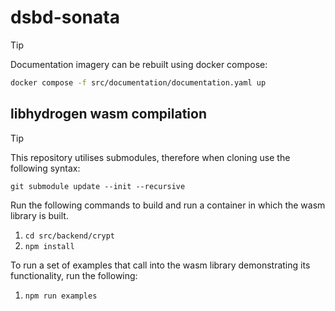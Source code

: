 # dsbd-sonata

> [!TIP]
> Documentation imagery can be rebuilt using docker compose:
> ```bash
> docker compose -f src/documentation/documentation.yaml up
> ```

## libhydrogen wasm compilation

>[!TIP]
> This repository utilises submodules, therefore when cloning use the following syntax:
>```
>git submodule update --init --recursive
>```

Run the following commands to build and run a container in which the wasm library is built.

1. `cd src/backend/crypt`
2. `npm install`

To run a set of examples that call into the wasm library demonstrating its functionality, run the following:

1. `npm run examples`
